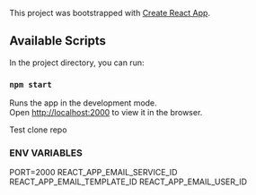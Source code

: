 This project was bootstrapped with [Create React App](https://github.com/facebook/create-react-app).

## Available Scripts

In the project directory, you can run:

### `npm start`

Runs the app in the development mode.<br>
Open [http://localhost:2000](http://localhost:2000) to view it in the browser.

Test clone repo

### ENV VARIABLES

PORT=2000
REACT_APP_EMAIL_SERVICE_ID
REACT_APP_EMAIL_TEMPLATE_ID
REACT_APP_EMAIL_USER_ID
